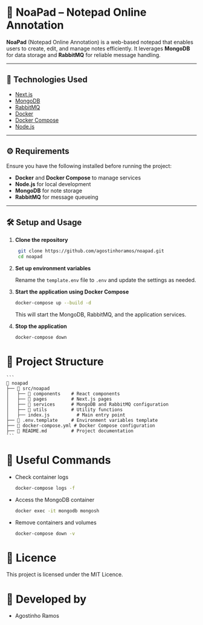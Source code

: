 # 📝 NoaPad – Notepad Online Annotation 

**NoaPad** (Notepad Online Annotation) is a web-based notepad that enables users to create, edit, and manage notes efficiently. It leverages **MongoDB** for data storage and **RabbitMQ** for reliable message handling.

---

## 🚀 Technologies Used

- [Next.js](https://nextjs.org/)
- [MongoDB](https://www.mongodb.com/)
- [RabbitMQ](https://www.rabbitmq.com/)
- [Docker](https://www.docker.com/)
- [Docker Compose](https://docs.docker.com/compose/)
- [Node.js](https://nodejs.org/)

---

## ⚙️ Requirements

Ensure you have the following installed before running the project:

- **Docker** and **Docker Compose** to manage services
- **Node.js** for local development
- **MongoDB** for note storage
- **RabbitMQ** for message queueing

---

## 🛠️ Setup and Usage

1. **Clone the repository**  
   ```sh
    git clone https://github.com/agostinhoramos/noapad.git
    cd noapad
    ```


2. **Set up environment variables**

    Rename the `template.env` file to `.env` and update the settings as needed.


3. **Start the application using Docker Compose**

    ```sh
    docker-compose up --build -d
    ```

    This will start the MongoDB, RabbitMQ, and the application services.

4. **Stop the application**

    ```sh
    docker-compose down
    ```

# 📌 Project Structure

    ```
    📂 noapad
    ├── 📂 src/noapad
    │   ├── 📂 components    # React components
    │   ├── 📂 pages         # Next.js pages
    │   ├── 📂 services      # MongoDB and RabbitMQ configuration
    │   ├── 📂 utils         # Utility functions
    │   ├── index.js          # Main entry point
    ├── 📄 .env.template     # Environment variables template
    ├── 📄 docker-compose.yml # Docker Compose configuration
    ├── 📄 README.md         # Project documentation
    ```

# 🐳 Useful Commands

- Check container logs

    ```sh
    docker-compose logs -f
    ```

- Access the MongoDB container

    ```sh
    docker exec -it mongodb mongosh
    ```

- Remove containers and volumes

    ```sh
    docker-compose down -v
    ```

# 📜 Licence

This project is licensed under the MIT Licence.

# 📌 Developed by 
- Agostinho Ramos